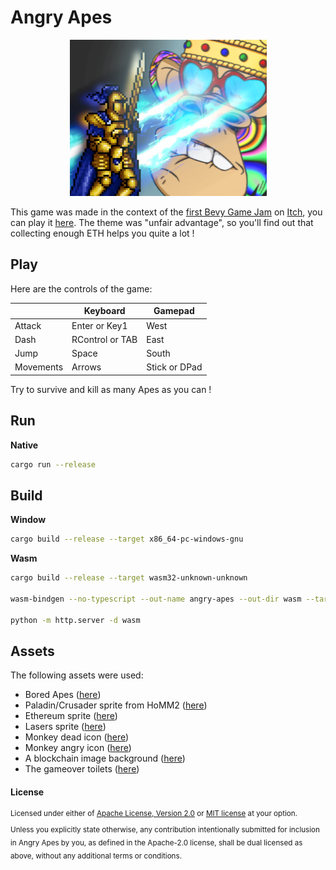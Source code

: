 # Angry Apes

<p align="center">
<img width="315" height="250" src="assets/cover.png">
</p>

This game was made in the context of the [first Bevy Game Jam][bevy-jam-1] on
[Itch][itch-io], you can play it [here][live-game]. The theme was "unfair advantage",
so you'll find out that collecting enough ETH helps you quite a lot !

[bevy-jam-1]: https://itch.io/jam/bevy-jam-1
[itch-io]: https://lerouxrgd.itch.io/angry-apes
[live-game]: https://lerouxrgd.github.io/angry-apes/

## Play

Here are the controls of the game:

|           | Keyboard        | Gamepad       |
|-----------|-----------------|---------------|
| Attack    | Enter or Key1   | West          |
| Dash      | RControl or TAB | East          |
| Jump      | Space           | South         |
| Movements | Arrows          | Stick or DPad |

Try to survive and kill as many Apes as you can !

## Run

**Native**

```sh
cargo run --release
```

## Build

**Window**

```sh
cargo build --release --target x86_64-pc-windows-gnu
```

**Wasm**

```sh
cargo build --release --target wasm32-unknown-unknown

wasm-bindgen --no-typescript --out-name angry-apes --out-dir wasm --target web target/wasm32-unknown-unknown/release/angry-apes.wasm

python -m http.server -d wasm
```

## Assets

The following assets were used:

* Bored Apes ([here][apes])
* Paladin/Crusader sprite from HoMM2 ([here][homm2])
* Ethereum sprite ([here][eth])
* Lasers sprite ([here][lasers])
* Monkey dead icon ([here][monkey-dead])
* Monkey angry icon ([here][monkey-ok])
* A blockchain image background ([here][background])
* The gameover toilets ([here][toilets])

[apes]: https://boredapeyachtclub.com/#/gallery
[homm2]: https://www.spriters-resource.com/pc_computer/heroesofmightandmagic2
[eth]: https://steemit.com/slothicorn/@wanaf/ethereum-in-3d-pixel-art-gifs
[lasers]: https://opengameart.org/content/laser-effect-sheet
[monkey-dead]: https://www.iconspng.com/image/71030/monkey-emoji-dead-apea
[monkey-ok]: https://www.iconspng.com/image/70806/monkey-emoji-dissatisfied
[background]: https://suedholstein.sparkasseblog.de/files/uploads/sharedContent/9927/1559574685PK-Blockchain-iStock-913017224.jpg
[toilets]: https://ik.imagekit.io/bayc/assets/toilet.png

#### License

<sup>
Licensed under either of <a href="LICENSE-APACHE">Apache License, Version
2.0</a> or <a href="LICENSE-MIT">MIT license</a> at your option.
</sup>

<br>

<sub>
Unless you explicitly state otherwise, any contribution intentionally submitted
for inclusion in Angry Apes by you, as defined in the Apache-2.0 license, shall be
dual licensed as above, without any additional terms or conditions.
</sub>
